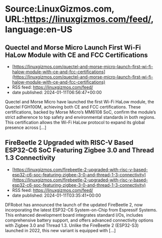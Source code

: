 # Source:LinuxGizmos.com, URL:https://linuxgizmos.com/feed/, language:en-US

## Quectel and Morse Micro Launch First Wi-Fi HaLow Module with CE and FCC Certifications
 - [https://linuxgizmos.com/quectel-and-morse-micro-launch-first-wi-fi-halow-module-with-ce-and-fcc-certifications](https://linuxgizmos.com/quectel-and-morse-micro-launch-first-wi-fi-halow-module-with-ce-and-fcc-certifications)
 - RSS feed: https://linuxgizmos.com/feed/
 - date published: 2024-01-11T06:56:47+00:00

Quectel and Morse Micro have launched the first Wi-Fi HaLow module, the Quectel FGH100M, achieving both CE and FCC certifications. These certifications, backed by Morse Micro&#8217;s MM6108 SoC, confirm the module&#8217;s strict adherence to top safety and environmental standards in both regions. This certification allows the Wi-Fi HaLow protocol to expand its global presence across [&#8230;]

## FireBeetle 2 Upgraded with RISC-V Based ESP32-C6 SoC Featuring Zigbee 3.0 and Thread 1.3 Connectivity
 - [https://linuxgizmos.com/firebeetle-2-upgraded-with-risc-v-based-esp32-c6-soc-featuring-zigbee-3-0-and-thread-1-3-connectivity](https://linuxgizmos.com/firebeetle-2-upgraded-with-risc-v-based-esp32-c6-soc-featuring-zigbee-3-0-and-thread-1-3-connectivity)
 - RSS feed: https://linuxgizmos.com/feed/
 - date published: 2024-01-11T03:35:41+00:00

DFRobot has announced the launch of the updated FireBeetle 2, now incorporating the latest ESP32-C6 System-on-Chip from Espressif Systems. This enhanced development board integrates standard I/Os, includes comprehensive battery support, and offers advanced connectivity options with Zigbee 3.0 and Thread 1.3. Unlike the FireBeetle 2 (ESP32-S3) launched in 2022, this new variant is equipped with [&#8230;]

